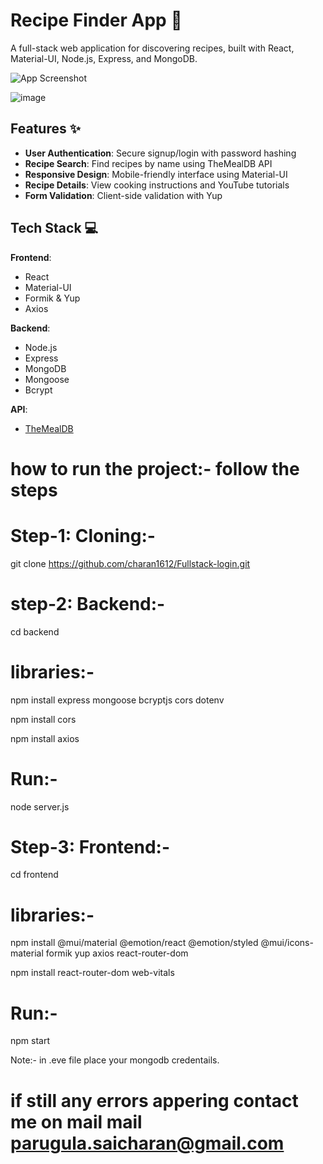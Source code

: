 # Recipe Finder App 🍳

A full-stack web application for discovering recipes, built with React, Material-UI, Node.js, Express, and MongoDB.

![App Screenshot](./screenshot.png) <!-- Add your screenshot path -->

![image](https://github.com/user-attachments/assets/04981bb2-6890-4f7b-8f99-98d707b333c1)


## Features ✨

- **User Authentication**: Secure signup/login with password hashing
- **Recipe Search**: Find recipes by name using TheMealDB API
- **Responsive Design**: Mobile-friendly interface using Material-UI
- **Recipe Details**: View cooking instructions and YouTube tutorials
- **Form Validation**: Client-side validation with Yup

## Tech Stack 💻

**Frontend**:
- React
- Material-UI
- Formik & Yup
- Axios

**Backend**:
- Node.js
- Express
- MongoDB
- Mongoose
- Bcrypt

**API**:
- [TheMealDB](https://www.themealdb.com/api.php)




# how to run the project:- follow the steps

# Step-1: Cloning:-

git clone https://github.com/charan1612/Fullstack-login.git

# step-2: Backend:-

cd backend

# libraries:-

npm install express mongoose bcryptjs cors dotenv

npm install cors

npm install axios

# Run:-

node server.js

# Step-3: Frontend:-

cd frontend

# libraries:-

npm install @mui/material @emotion/react @emotion/styled @mui/icons-material formik yup axios react-router-dom

npm install react-router-dom web-vitals

# Run:-

npm start

Note:- in .eve file place your mongodb credentails.

# if still any errors appering contact me on mail mail parugula.saicharan@gmail.com
